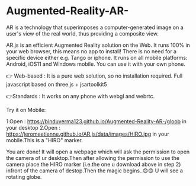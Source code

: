 # Augmented-Reality-AR-

AR is a technology that superimposes a computer-generated image on a user's view of the real world, thus providing a composite view.

AR.js is an efficient Augmented Reality solution on the Web. It runs 100% in your web browser, this means no app to install! There is no need for a specific device either e.g. Tango or iphone. It runs on all mobile platforms: Android, iOS11 and Windows mobile. You can use it with your own phone.

 👉 Web-based : It is a pure web solution, so no installation required. Full javascript based on three.js + jsartoolkit5 

 👉Standards : It works on any phone with webgl and webrtc.


Try it on Mobile:

1.Open : https://binduverma123.github.io/Augmented-Reality-AR-/gloob in your desktop
2.Open : https://jeromeetienne.github.io/AR.js/data/images/HIRO.jpg in your mobile.This is a "HIRO" marker.


You are done! It will open a webpage which will ask the permission to open the camera of ur desktop.Then after allowing the permission to use the camera place the HIRO marker (i.e.the one u download above in step 2) infront of the camera of destop.Then the magic begins..😊😊
U will see a rotating globe.

